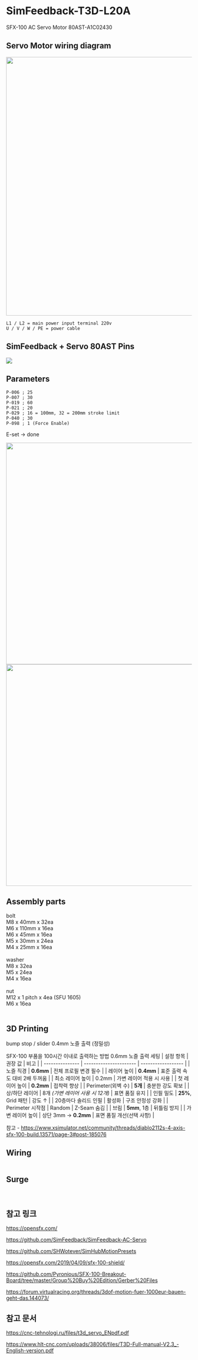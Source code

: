 # SimFeedback-T3D-L20A
SFX-100 AC Servo Motor 80AST-A1C02430




## Servo Motor wiring diagram

<img src="https://github.com/degul/SimFeedback-T3D-L20A/raw/main/images/servo_1.png" alt="" width="700">

` L1 / L2 = main power input terminal 220v  `<br>
` U / V / W / PE = power cable  `<br>




## SimFeedback + Servo 80AST Pins

![](https://github.com/degul/SimFeedback-T3D-L20A/raw/main/images/pins_1.png)




## Parameters

` P-006 ; 25 `<br>
` P-007 ; 30 `<br>
` P-019 ; 60 `<br>
` P-021 ; 20 `<br>
` P-029 ; 16 = 100mm, 32 = 200mm stroke limit `<br>
` P-040 ; 30 `<br>
` P-098 ; 1 (Force Enable) `<br>

E-set -> done

<img src="https://github.com/degul/SimFeedback-T3D-L20A/raw/main/images/parameter_1.png" alt="" width="600">
<img src="https://github.com/degul/SimFeedback-T3D-L20A/raw/main/images/parameter_2.png" alt="" width="600">


## Assembly parts
bolt <br>
M8 x 40mm x 32ea <br>
M6 x 110mm x 16ea <br>
M6 x 45mm x 16ea <br>
M5 x 30mm x 24ea <br>
M4 x 25mm x 16ea <br>
 <br>
washer <br>
M8 x 32ea <br>
M5 x 24ea <br>
M4 x 16ea <br>
 <br>
nut <br>
M12 x 1 pitch x 4ea (SFU 1605) <br>
M6 x 16ea <br>
 <br>




## 3D Printing

bump stop / slider 0.4mm 노즐 출력 (정밀성)

SFX-100 부품을 100시간 이내로 출력하는 방법
0.6mm 노즐 출력 세팅
| 설정 항목           | 권장 값                   | 비고                 |
| --------------- | ---------------------- | ------------------ |
| 노즐 직경           | **0.6mm**              | 전체 프로필 변경 필수       |
| 레이어 높이          | **0.4mm**              | 표준 출력 속도 대비 2배 두꺼움 |
| 최소 레이어 높이       | 0.2mm                  | 가변 레이어 적용 시 사용     |
| 첫 레이어 높이        | **0.2mm**              | 접착력 향상             |
| Perimeter(외벽 수) | **5개**                 | 충분한 강도 확보          |
| 상/하단 레이어        | 8개 *(가변 레이어 사용 시 12개)* | 표면 품질 유지           |
| 인필 밀도           | **25%**, Grid 패턴       | 강도 ↑               |
| 20층마다 솔리드 인필    | 활성화                    | 구조 안정성 강화          |
| Perimeter 시작점   | Random                 | Z-Seam 숨김          |
| 브림              | **5mm**, 1층            | 뒤틀림 방지             |
| 가변 레이어 높이       | 상단 3mm → **0.2mm**     | 표면 품질 개선(선택 사항)    |


참고 - https://www.xsimulator.net/community/threads/diablo2112s-4-axis-sfx-100-build.13571/page-3#post-185076



## Wiring

<img src="https://github.com/degul/SimFeedback-T3D-L20A/raw/main/images/ac_line.png" alt="">



## Surge

<img src="https://github.com/degul/SimFeedback-T3D-L20A/raw/main/images/surge_HGW20CA.png" alt="">
<img src="https://github.com/degul/SimFeedback-T3D-L20A/raw/main/images/HGW20CC_DIM.png" alt="">



## 참고 링크

https://opensfx.com/

https://github.com/SimFeedback/SimFeedback-AC-Servo

https://github.com/SHWotever/SimHubMotionPresets

https://opensfx.com/2019/04/09/sfx-100-shield/

https://github.com/Pyronious/SFX-100-Breakout-Board/tree/master/Group%20Buy%20Edition/Gerber%20Files

https://forum.virtualracing.org/threads/3dof-motion-fuer-1000eur-bauen-geht-das.144073/



## 참고 문서

https://cnc-tehnologi.ru/files/t3d_servo_ENpdf.pdf

https://www.hlt-cnc.com/uploads/38006/files/T3D-Full-manual-V2.3_-English-version.pdf


<img src="https://github.com/degul/SimFeedback-T3D-L20A/raw/main/images/mm.png" alt="">


